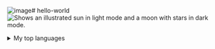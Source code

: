 ![image](https://github.com/hello1024Nathan/hello-world/assets/135973194/4f09400b-02b2-43f3-b5ef-514c03d1b8d2)# hello-world
<picture>
  <source media="(prefers-color-scheme: dark)" srcset="https://user-images.githubusercontent.com/25423296/163456776-7f95b81a-f1ed-45f7-b7ab-8fa810d529fa.png">
  <source media="(prefers-color-scheme: light)" srcset="https://user-images.githubusercontent.com/25423296/163456779-a8556205-d0a5-45e2-ac17-42d089e3c3f8.png">
  <img alt="Shows an illustrated sun in light mode and a moon with stars in dark mode." src="https://user-images.githubusercontent.com/25423296/163456779-a8556205-d0a5-45e2-ac17-42d089e3c3f8.png">
</picture>
<details>
<summary>My top languages</summary>

| 排名 | 编程语言	 |
|-----:|-----------|
|     1| Python
|     2| c    |
|     3| Java  |
|     4| C# |
|     5| JavaScript  |

</details>
